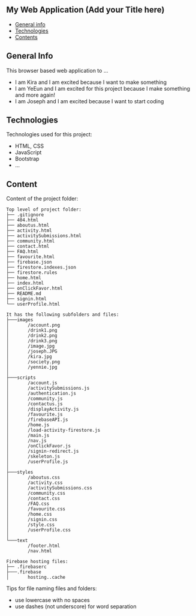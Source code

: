 ## My Web Application (Add your Title here)

- [General info](#general-info)
- [Technologies](#technologies)
- [Contents](#content)

## General Info

This browser based web application to ...

- I am Kira and I am excited because I want to make something
- I am YeEun and I am excited for this project because I make something and more again!
- I am Joseph and I am excited because I want to start coding

## Technologies

Technologies used for this project:

- HTML, CSS
- JavaScript
- Bootstrap
- ...

## Content

Content of the project folder:

```
Top level of project folder:
├── .gitignore
├── 404.html
├── aboutus.html
├── activity.html
├── activitySubmissions.html
├── community.html
├── contact.html
├── FAQ.html
├── favourite.html
├── firebase.json
├── firestore.indexes.json
├── firestore.rules
├── home.html
├── index.html
├── onClickFavor.html
├── README.md
├── signin.html
└── userProfile.html

It has the following subfolders and files:
├───images
│       /account.png
│       /drink1.png
│       /drink2.png
│       /drink3.png
│       /image.jpg
│       /joseph.JPG
│       /kira.jpg
│       /society.png
│       /yennie.jpg
│
├───scripts
│       /account.js
│       /activitySubmissions.js
│       /authentication.js
│       /community.js
│       /contactus.js
│       /displayActivity.js
│       /favourite.js
│       /firebaseAPI.js
│       /home.js
│       /load-activity-firestore.js
│       /main.js
│       /nav.js
│       /onClickFavor.js
│       /signin-redirect.js
│       /skeleton.js
│       /userProfile.js
│
├───styles
│       /aboutus.css
│       /activity.css
│       /activitySubmissions.css
│       /community.css
│       /contact.css
│       /FAQ.css
│       /favourite.css
│       /home.css
│       /signin.css
│       /style.css
│       /userProfile.css
│
└───text
        /footer.html
        /nav.html

Firebase hosting files:
├── .firebaserc
├───.firebase
│       hosting..cache

```

Tips for file naming files and folders:

- use lowercase with no spaces
- use dashes (not underscore) for word separation
